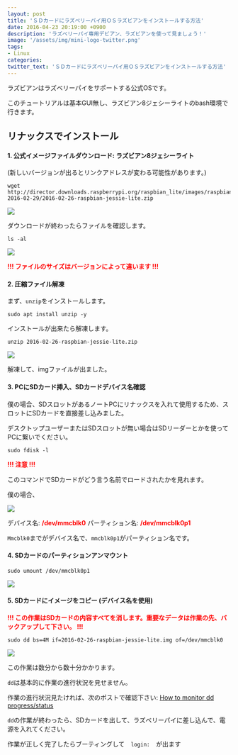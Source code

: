 ```yaml
---
layout: post
title: 'ＳＤカードにラズベリーパイ用ＯＳラズビアンをインストールする方法'
date: 2016-04-23 20:19:00 +0900
description: 'ラズベリーパイ専用デビアン、ラズビアンを使って見ましょう！'
image: '/assets/img/mini-logo-twitter.png'
tags:
- Linux
categories:
twitter_text: 'ＳＤカードにラズベリーパイ用ＯＳラズビアンをインストールする方法'
---
```


ラズビアンはラズベリーパイをサポートする公式OSです。

このチュートリアルは基本GUI無し、ラズビアン8ジェシーライトのbash環境で行きます。

## リナックスでインストール

#### 1. 公式イメージファイルダウンロード: ラズビアン8ジェシーライト

(新しいバージョンが出るとリンクアドレスが変わる可能性があります。)

```
wget http://director.downloads.raspberrypi.org/raspbian_lite/images/raspbian_lite-2016-02-29/2016-02-26-raspbian-jessie-lite.zip
```

<a href="https://googledrive.com/host/0Bw2KEQNBe4nMZW91OWJNZ2lmX0k/img20160306-002.png" data-lightbox="13"><img src="https://googledrive.com/host/0Bw2KEQNBe4nMZW91OWJNZ2lmX0k/img20160306-002.png"></a>

ダウンロードが終わったらファイルを確認します。

```
ls -al
```

<a href="https://googledrive.com/host/0Bw2KEQNBe4nMZW91OWJNZ2lmX0k/img20160306-003.png" data-lightbox="13"><img src="https://googledrive.com/host/0Bw2KEQNBe4nMZW91OWJNZ2lmX0k/img20160306-003.png"></a>

<span style="color:red;font-weight:bold">!!! ファイルのサイズはバージョンによって違います !!!</span>

#### 2. 圧縮ファイル解凍

まず、`unzip`をインストールします。

```
sudo apt install unzip -y
```

インストールが出来たら解凍します。

```
unzip 2016-02-26-raspbian-jessie-lite.zip
```
<a href="https://googledrive.com/host/0Bw2KEQNBe4nMZW91OWJNZ2lmX0k/img20160306-005.png" data-lightbox="13"><img src="https://googledrive.com/host/0Bw2KEQNBe4nMZW91OWJNZ2lmX0k/img20160306-005.png"></a>

解凍して、imgファイルが出ました。

#### 3. PCにSDカード揷入、SDカードデバイス名確認

僕の場合、SDスロットがあるノートPCにリナックスを入れて使用するため、スロットにSDカードを直接差し込みました。

デスクトップユーザーまたはSDスロットが無い場合はSDリーダーとかを使ってPCに繋いでください。

```
sudo fdisk -l
```

<span style="color:red;font-weight:bold">!!! 注意 !!!</span>

このコマンドでSDカードがどう言う名前でロードされたかを見れます。

僕の場合、

<a href="https://googledrive.com/host/0Bw2KEQNBe4nMZW91OWJNZ2lmX0k/img20160306-006.png" data-lightbox="13"><img src="https://googledrive.com/host/0Bw2KEQNBe4nMZW91OWJNZ2lmX0k/img20160306-006.png"></a>

デバイス名: <span style="color:red;font-weight:bold">/dev/mmcblk0</span>
パーティション名: <span style="color:red;font-weight:bold">/dev/mmcblk0p1</span>

`Mmcblk0`までがデバイス名で、`mmcblk0p1`がパーティション名です。

#### 4. SDカードのパーティションアンマウント

```
sudo umount /dev/mmcblk0p1
```

<a href="https://googledrive.com/host/0Bw2KEQNBe4nMZW91OWJNZ2lmX0k/img20160306-007.png" data-lightbox="13"><img src="https://googledrive.com/host/0Bw2KEQNBe4nMZW91OWJNZ2lmX0k/img20160306-007.png"></a>

#### 5. SDカードにイメージをコピー (デバイス名を使用)

<span style="color:red;font-weight:bold">!!! この作業はSDカードの内容すべてを消します。重要なデータは作業の先、バックアップして下さい。 !!!</span>

```
sudo dd bs=4M if=2016-02-26-raspbian-jessie-lite.img of=/dev/mmcblk0
```

<a href="https://googledrive.com/host/0Bw2KEQNBe4nMZW91OWJNZ2lmX0k/img20160306-008.png" data-lightbox="13"><img src="https://googledrive.com/host/0Bw2KEQNBe4nMZW91OWJNZ2lmX0k/img20160306-008.png"></a>

この作業は数分から数十分かかります。

`dd`は基本的に作業の進行状況を見せません。

作業の進行状況見たければ、次のポストで確認下さい: [How to monitor dd progress/status](/#)

`dd`の作業が終わったら、SDカードを出して、ラズベリーパイに差し込んで、電源を入れてください。

作業が正しく完了したらブーティングして　`login:`　が出ます
